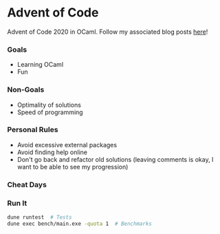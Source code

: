 # Advent of Code

Advent of Code 2020 in OCaml.
Follow my associated blog posts [here](https://cdg.dev/tags/aoc)!

### Goals

- Learning OCaml
- Fun

### Non-Goals

- Optimality of solutions
- Speed of programming

### Personal Rules

- Avoid excessive external packages
- Avoid finding help online
- Don't go back and refactor old solutions (leaving comments is okay, I want to be able to see my progression)

### Cheat Days

### Run It

```sh
dune runtest  # Tests
dune exec bench/main.exe -quota 1  # Benchmarks
```
